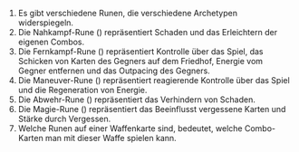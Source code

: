 1. Es gibt verschiedene Runen, die verschiedene Archetypen widerspiegeln.
2. Die Nahkampf-Rune () repräsentiert Schaden und das Erleichtern der eigenen Combos.
3. Die Fernkampf-Rune () repräsentiert Kontrolle über das Spiel, das Schicken von Karten des Gegners auf dem Friedhof, Energie vom Gegner entfernen und das Outpacing des Gegners.
4. Die Maneuver-Rune () repräsentiert reagierende Kontrolle über das Spiel und die Regeneration von Energie.
5. Die Abwehr-Rune () repräsentiert das Verhindern von Schaden.
6. Die Magie-Rune () repräsentiert das Beeinflusst vergessene Karten und Stärke durch Vergessen.
7. Welche Runen auf einer Waffenkarte sind, bedeutet, welche Combo-Karten man mit dieser Waffe spielen kann.